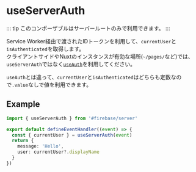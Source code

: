 # useServerAuth

::: tip
このコンポーザブルはサーバールートのみで利用できます。
:::

Service Worker経由で渡されたIDトークンを利用して、`currentUser`と`isAuthenticated`を取得します。 \
クライアントサイドやNuxtのインスタンスが有効な場所(`~/pages/`など)では、`useServerAuth`ではなく[`useAuth`](./use-auth)を利用してください。

`useAuth`とは違って、`currentUser`と`isAuthenticated`はどちらも定数なので`.value`なしで値を利用できます。

## Example

```ts
import { useServerAuth } from '#firebase/server'

export default defineEventHandler((event) => {
  const { currentUser } = useServerAuth(event)
  return {
    message: 'Hello',
    user: currentUser?.displayName
  }
})

```
